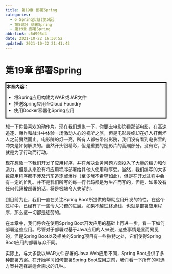 ```yaml
---
title: 第19章 部署Spring
categories:
  - 6 Spring实战(第5版)
  - 第5部分 部署Spring
  - 第19章 部署Spring
abbrlink: c6d995d4
date: 2021-10-22 16:30:52
updated: 2021-10-22 21:41:42
---
```

# 第19章 部署Spring

<div style="border-style:solid;"><strong>本章内容：</strong><ul><li>将Spring应用构建为WAR或JAR文件</li><li>推送Spring应用至Cloud Foundry</li><li>使用Docker容器化Spring应用</li></ul></div>

想一下你最喜欢的动作片。现在我们想象一下，你要去电影院看那部电影，在高速追逐、爆炸和战斗中体验一场激动人心的视听之旅，但是电影最终却在好人打倒坏人之前戛然而止。电影院的灯一亮，所有人都被带出影院，我们没有看到电影里的冲突是如何解决的。虽然开头很精彩，但是重要的是影片的高潮部分。没有它，那就是为了行动而行动。

现在想象一下我们开发了应用程序，并在解决业务问题方面投入了大量的精力和创造力，但是从来没有将应用程序部署给其他人使用和享受。当然，我们编写的大多数应用程序都不涉及汽车追逐或爆炸（至少我不希望如此），但是在开发过程中会有一定的忙乱。并不是我们所写的每一行代码都是为生产而写的，但是，如果没有任何代码被部署的话，将是极端令人失望的。

到目前为止，我们一直在关注Spring Boot所提供的帮助应用开发的特性。在这个过程中，已经有了一些令人兴奋的进展。如果不越过终点线，也就是部署应用程序，那么这一切都是徒劳的。

在本章中，我们将会在使用Spring Boot开发应用的基础上再进一步，看一下如何部署这些应用。尽管对于部署过基于Java应用的人来说，这些事情是显而易见的，但是Spring Boot以及相关的Spring项目有一些独特之处，它们使得Spring Boot应用的部署与众不同。

实际上，与大多数以WAR文件部署的Java Web应用不同，Spring Boot提供了多种部署方案。在开始学习如何部署Spring Boot应用之前，我们看一下所有的可选方案并选择最适合需求的几种。

